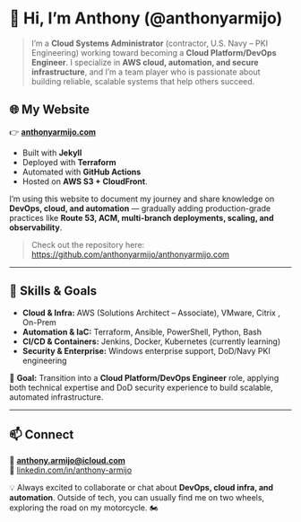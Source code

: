 # 👋 Hi, I’m Anthony (@anthonyarmijo)

> I’m a **Cloud Systems Administrator** (contractor, U.S. Navy – PKI Engineering) working toward becoming a **Cloud Platform/DevOps Engineer**. I specialize in **AWS cloud, automation, and secure infrastructure**, and I’m a team player who is passionate about building reliable, scalable systems that help others succeed. 

## 🌐 My Website  
👉 **[anthonyarmijo.com](https://anthonyarmijo.com)**
- Built with **Jekyll**
- Deployed with **Terraform**
- Automated with **GitHub Actions**
- Hosted on **AWS S3 + CloudFront**.  

I’m using this website to document my journey and share knowledge on **DevOps, cloud, and automation** — gradually adding production-grade practices like **Route 53, ACM, multi-branch deployments, scaling, and observability**.

> Check out the repository here: https://github.com/anthonyarmijo/anthonyarmijo.com

---

## 🚀 Skills & Goals  
- **Cloud & Infra:** AWS (Solutions Architect – Associate), VMware, Citrix , On-Prem
- **Automation & IaC:** Terraform, Ansible, PowerShell, Python, Bash  
- **CI/CD & Containers:** Jenkins, Docker, Kubernetes (currently learning)  
- **Security & Enterprise:** Windows enterprise support, DoD/Navy PKI engineering  

🎯 **Goal:** Transition into a **Cloud Platform/DevOps Engineer** role, applying both technical expertise and DoD security experience to build scalable, automated infrastructure.  

---

## 📫 Connect  
📧 **anthony.armijo@icloud.com**  
🔗 [linkedin.com/in/anthony-armijo](https://linkedin.com/in/anthony-armijo)  

💡 Always excited to collaborate or chat about **DevOps, cloud infra, and automation**. Outside of tech, you can usually find me on two wheels, exploring the road on my motorcycle. 🏍️